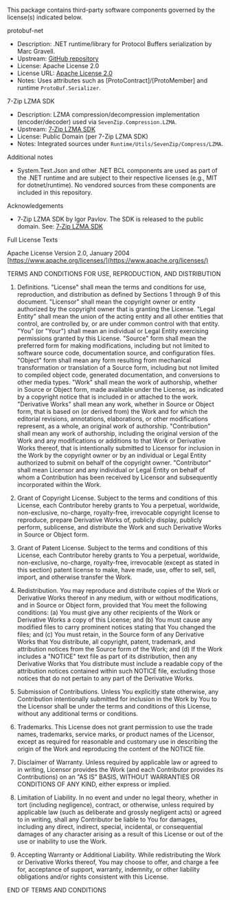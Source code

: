This package contains third-party software components governed by the license(s) indicated below.

protobuf-net

- Description: .NET runtime/library for Protocol Buffers serialization by Marc Gravell.
- Upstream: [GitHub repository](https://github.com/protobuf-net/protobuf-net)
- License: Apache License 2.0
- License URL: [Apache License 2.0](https://www.apache.org/licenses/LICENSE-2.0)
- Notes: Uses attributes such as [ProtoContract]/[ProtoMember] and runtime `ProtoBuf.Serializer`.

7-Zip LZMA SDK

- Description: LZMA compression/decompression implementation (encoder/decoder) used via `SevenZip.Compression.LZMA`.
- Upstream: [7‑Zip LZMA SDK](https://www.7-zip.org/sdk.html)
- License: Public Domain (per 7-Zip LZMA SDK)
- Notes: Integrated sources under `Runtime/Utils/SevenZip/Compress/LZMA`.

Additional notes

- System.Text.Json and other .NET BCL components are used as part of the .NET runtime and are subject to their respective licenses (e.g., MIT for dotnet/runtime). No vendored sources from these components are included in this repository.

Acknowledgements

- 7‑Zip LZMA SDK by Igor Pavlov. The SDK is released to the public domain. See: [7‑Zip LZMA SDK](https://www.7-zip.org/sdk.html)

Full License Texts

Apache License
Version 2.0, January 2004
[https://www.apache.org/licenses/](https://www.apache.org/licenses/)

TERMS AND CONDITIONS FOR USE, REPRODUCTION, AND DISTRIBUTION

1. Definitions.
   "License" shall mean the terms and conditions for use, reproduction, and distribution as defined by Sections 1 through 9 of this document.
   "Licensor" shall mean the copyright owner or entity authorized by the copyright owner that is granting the License.
   "Legal Entity" shall mean the union of the acting entity and all other entities that control, are controlled by, or are under common control with that entity.
   "You" (or "Your") shall mean an individual or Legal Entity exercising permissions granted by this License.
   "Source" form shall mean the preferred form for making modifications, including but not limited to software source code, documentation source, and configuration files.
   "Object" form shall mean any form resulting from mechanical transformation or translation of a Source form, including but not limited to compiled object code, generated documentation, and conversions to other media types.
   "Work" shall mean the work of authorship, whether in Source or Object form, made available under the License, as indicated by a copyright notice that is included in or attached to the work.
   "Derivative Works" shall mean any work, whether in Source or Object form, that is based on (or derived from) the Work and for which the editorial revisions, annotations, elaborations, or other modifications represent, as a whole, an original work of authorship.
   "Contribution" shall mean any work of authorship, including the original version of the Work and any modifications or additions to that Work or Derivative Works thereof, that is intentionally submitted to Licensor for inclusion in the Work by the copyright owner or by an individual or Legal Entity authorized to submit on behalf of the copyright owner.
   "Contributor" shall mean Licensor and any individual or Legal Entity on behalf of whom a Contribution has been received by Licensor and subsequently incorporated within the Work.

2. Grant of Copyright License.
   Subject to the terms and conditions of this License, each Contributor hereby grants to You a perpetual, worldwide, non-exclusive, no-charge, royalty-free, irrevocable copyright license to reproduce, prepare Derivative Works of, publicly display, publicly perform, sublicense, and distribute the Work and such Derivative Works in Source or Object form.

3. Grant of Patent License.
   Subject to the terms and conditions of this License, each Contributor hereby grants to You a perpetual, worldwide, non-exclusive, no-charge, royalty-free, irrevocable (except as stated in this section) patent license to make, have made, use, offer to sell, sell, import, and otherwise transfer the Work.

4. Redistribution.
   You may reproduce and distribute copies of the Work or Derivative Works thereof in any medium, with or without modifications, and in Source or Object form, provided that You meet the following conditions:
   (a) You must give any other recipients of the Work or Derivative Works a copy of this License; and
   (b) You must cause any modified files to carry prominent notices stating that You changed the files; and
   (c) You must retain, in the Source form of any Derivative Works that You distribute, all copyright, patent, trademark, and attribution notices from the Source form of the Work; and
   (d) If the Work includes a "NOTICE" text file as part of its distribution, then any Derivative Works that You distribute must include a readable copy of the attribution notices contained within such NOTICE file, excluding those notices that do not pertain to any part of the Derivative Works.

5. Submission of Contributions.
   Unless You explicitly state otherwise, any Contribution intentionally submitted for inclusion in the Work by You to the Licensor shall be under the terms and conditions of this License, without any additional terms or conditions.

6. Trademarks.
   This License does not grant permission to use the trade names, trademarks, service marks, or product names of the Licensor, except as required for reasonable and customary use in describing the origin of the Work and reproducing the content of the NOTICE file.

7. Disclaimer of Warranty.
   Unless required by applicable law or agreed to in writing, Licensor provides the Work (and each Contributor provides its Contributions) on an "AS IS" BASIS, WITHOUT WARRANTIES OR CONDITIONS OF ANY KIND, either express or implied.

8. Limitation of Liability.
   In no event and under no legal theory, whether in tort (including negligence), contract, or otherwise, unless required by applicable law (such as deliberate and grossly negligent acts) or agreed to in writing, shall any Contributor be liable to You for damages, including any direct, indirect, special, incidental, or consequential damages of any character arising as a result of this License or out of the use or inability to use the Work.

9. Accepting Warranty or Additional Liability.
   While redistributing the Work or Derivative Works thereof, You may choose to offer, and charge a fee for, acceptance of support, warranty, indemnity, or other liability obligations and/or rights consistent with this License.

END OF TERMS AND CONDITIONS
